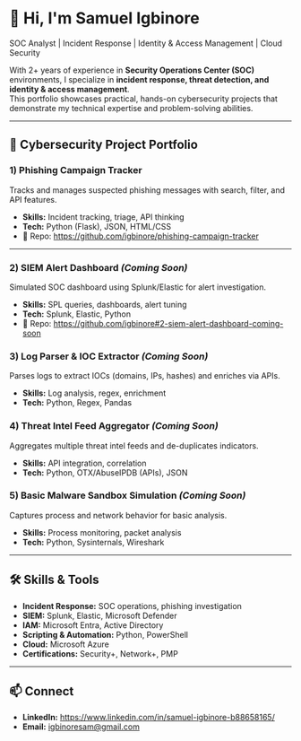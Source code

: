 # 👋 Hi, I'm Samuel Igbinore

SOC Analyst | Incident Response | Identity & Access Management | Cloud Security

With 2+ years of experience in **Security Operations Center (SOC)** environments, I specialize in **incident response, threat detection, and identity & access management**.  
This portfolio showcases practical, hands-on cybersecurity projects that demonstrate my technical expertise and problem-solving abilities.

---

## 📂 Cybersecurity Project Portfolio

### 1) Phishing Campaign Tracker
Tracks and manages suspected phishing messages with search, filter, and API features.
- **Skills:** Incident tracking, triage, API thinking
- **Tech:** Python (Flask), JSON, HTML/CSS
- 🔗 Repo: https://github.com/igbinore/phishing-campaign-tracker

---

### 2) SIEM Alert Dashboard *(Coming Soon)*
Simulated SOC dashboard using Splunk/Elastic for alert investigation.
- **Skills:** SPL queries, dashboards, alert tuning
- **Tech:** Splunk, Elastic, Python
- 🔗 Repo: https://github.com/igbinore#2-siem-alert-dashboard-coming-soon

### 3) Log Parser & IOC Extractor *(Coming Soon)*
Parses logs to extract IOCs (domains, IPs, hashes) and enriches via APIs.
- **Skills:** Log analysis, regex, enrichment
- **Tech:** Python, Regex, Pandas

### 4) Threat Intel Feed Aggregator *(Coming Soon)*
Aggregates multiple threat intel feeds and de-duplicates indicators.
- **Skills:** API integration, correlation
- **Tech:** Python, OTX/AbuseIPDB (APIs), JSON

### 5) Basic Malware Sandbox Simulation *(Coming Soon)*
Captures process and network behavior for basic analysis.
- **Skills:** Process monitoring, packet analysis
- **Tech:** Python, Sysinternals, Wireshark

---

## 🛠️ Skills & Tools
- **Incident Response:** SOC operations, phishing investigation  
- **SIEM:** Splunk, Elastic, Microsoft Defender  
- **IAM:** Microsoft Entra, Active Directory  
- **Scripting & Automation:** Python, PowerShell  
- **Cloud:** Microsoft Azure  
- **Certifications:** Security+, Network+, PMP

---

## 📫 Connect
- **LinkedIn:** https://www.linkedin.com/in/samuel-igbinore-b88658165/
- **Email:** igbinoresam@gmail.com

